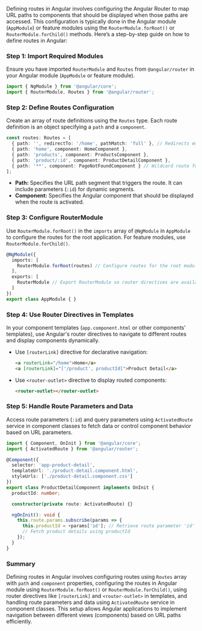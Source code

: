 Defining routes in Angular involves configuring the Angular Router to map URL paths to components that should be displayed when those paths are accessed. This configuration is typically done in the Angular module (`AppModule`) or feature modules using the `RouterModule.forRoot()` or `RouterModule.forChild()` methods. Here’s a step-by-step guide on how to define routes in Angular:

### Step 1: Import Required Modules

Ensure you have imported `RouterModule` and `Routes` from `@angular/router` in your Angular module (`AppModule` or feature module).

```typescript
import { NgModule } from '@angular/core';
import { RouterModule, Routes } from '@angular/router';
```

### Step 2: Define Routes Configuration

Create an array of route definitions using the `Routes` type. Each route definition is an object specifying a `path` and a `component`.

```typescript
const routes: Routes = [
  { path: '', redirectTo: '/home', pathMatch: 'full' }, // Redirects empty path to '/home'
  { path: 'home', component: HomeComponent },
  { path: 'products', component: ProductsComponent },
  { path: 'product/:id', component: ProductDetailComponent },
  { path: '**', component: PageNotFoundComponent } // Wildcard route for handling unknown paths
];
```

- **Path:** Specifies the URL path segment that triggers the route. It can include parameters (`:id`) for dynamic segments.
- **Component:** Specifies the Angular component that should be displayed when the route is activated.

### Step 3: Configure RouterModule

Use `RouterModule.forRoot()` in the `imports` array of `@NgModule` in `AppModule` to configure the routes for the root application. For feature modules, use `RouterModule.forChild()`.

```typescript
@NgModule({
  imports: [
    RouterModule.forRoot(routes) // Configure routes for the root module
  ],
  exports: [
    RouterModule // Export RouterModule so router directives are available in the component templates
  ]
})
export class AppModule { }
```

### Step 4: Use Router Directives in Templates

In your component templates (`app.component.html` or other components' templates), use Angular's router directives to navigate to different routes and display components dynamically.

- Use `[routerLink]` directive for declarative navigation:
  ```html
  <a routerLink="/home">Home</a>
  <a [routerLink]="['/product', productId]">Product Detail</a>
  ```

- Use `<router-outlet>` directive to display routed components:
  ```html
  <router-outlet></router-outlet>
  ```

### Step 5: Handle Route Parameters and Data

Access route parameters (`:id`) and query parameters using `ActivatedRoute` service in component classes to fetch data or control component behavior based on URL parameters.

```typescript
import { Component, OnInit } from '@angular/core';
import { ActivatedRoute } from '@angular/router';

@Component({
  selector: 'app-product-detail',
  templateUrl: './product-detail.component.html',
  styleUrls: ['./product-detail.component.css']
})
export class ProductDetailComponent implements OnInit {
  productId: number;

  constructor(private route: ActivatedRoute) {}

  ngOnInit(): void {
    this.route.params.subscribe(params => {
      this.productId = +params['id']; // Retrieve route parameter 'id'
      // Fetch product details using productId
    });
  }
}
```

### Summary

Defining routes in Angular involves configuring routes using `Routes` array with `path` and `component` properties, configuring the routes in Angular module using `RouterModule.forRoot()` or `RouterModule.forChild()`, using router directives like `[routerLink]` and `<router-outlet>` in templates, and handling route parameters and data using `ActivatedRoute` service in component classes. This setup allows Angular applications to implement navigation between different views (components) based on URL paths efficiently.